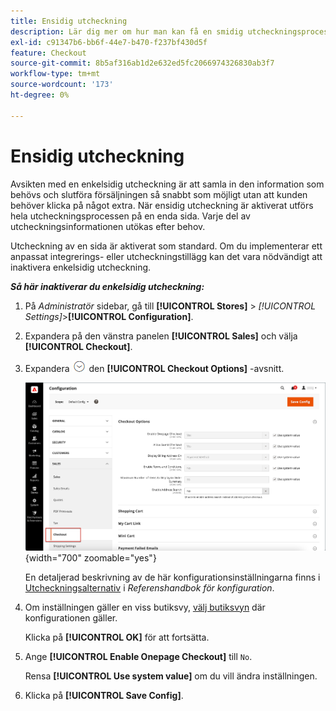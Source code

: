 ```yaml
---
title: Ensidig utcheckning
description: Lär dig mer om hur man kan få en smidig utcheckningsprocess för din butik med en sida.
exl-id: c91347b6-bb6f-44e7-b470-f237bf430d5f
feature: Checkout
source-git-commit: 8b5af316ab1d2e632ed5fc2066974326830ab3f7
workflow-type: tm+mt
source-wordcount: '173'
ht-degree: 0%

---
```


# Ensidig utcheckning

Avsikten med en enkelsidig utcheckning är att samla in den information som behövs och slutföra försäljningen så snabbt som möjligt utan att kunden behöver klicka på något extra. När ensidig utcheckning är aktiverat utförs hela utcheckningsprocessen på en enda sida. Varje del av utcheckningsinformationen utökas efter behov.

Utcheckning av en sida är aktiverat som standard. Om du implementerar ett anpassat integrerings- eller utcheckningstillägg kan det vara nödvändigt att inaktivera enkelsidig utcheckning.

**_Så här inaktiverar du enkelsidig utcheckning:_**

1. På _Administratör_ sidebar, gå till **[!UICONTROL Stores]** > _[!UICONTROL Settings]_>**[!UICONTROL Configuration]**.

1. Expandera på den vänstra panelen **[!UICONTROL Sales]** och välja **[!UICONTROL Checkout]**.

1. Expandera ![Expansionsväljare](../assets/icon-display-expand.png) den **[!UICONTROL Checkout Options]** -avsnitt.

   ![Konfiguration - utcheckningsalternativ](./assets/checkout-checkout-options.png){width="700" zoomable="yes"}

   En detaljerad beskrivning av de här konfigurationsinställningarna finns i [Utcheckningsalternativ](../configuration-reference/sales/checkout.md#checkout-options) i _Referenshandbok för konfiguration_.

1. Om inställningen gäller en viss butiksvy, [välj butiksvyn](../configuration-reference/scope-change.md#set-the-scope) där konfigurationen gäller.

   Klicka på **[!UICONTROL OK]** för att fortsätta.

1. Ange **[!UICONTROL Enable Onepage Checkout]** till `No`.

   Rensa **[!UICONTROL Use system value]** om du vill ändra inställningen.

1. Klicka på **[!UICONTROL Save Config]**.
